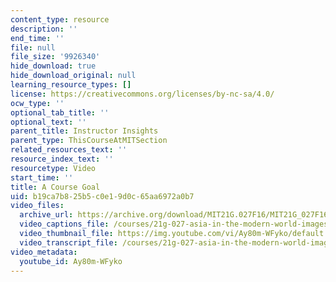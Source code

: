```yaml
---
content_type: resource
description: ''
end_time: ''
file: null
file_size: '9926340'
hide_download: true
hide_download_original: null
learning_resource_types: []
license: https://creativecommons.org/licenses/by-nc-sa/4.0/
ocw_type: ''
optional_tab_title: ''
optional_text: ''
parent_title: Instructor Insights
parent_type: ThisCourseAtMITSection
related_resources_text: ''
resource_index_text: ''
resourcetype: Video
start_time: ''
title: A Course Goal
uid: b19ca7b8-25b5-c0e1-9d0c-65aa6972a0b7
video_files:
  archive_url: https://archive.org/download/MIT21G.027F16/MIT21G_027F16_educator_06_300k.mp4
  video_captions_file: /courses/21g-027-asia-in-the-modern-world-images-representations-fall-2016/63f64a1557ac5833be98a620522252e2_1801229.vtt
  video_thumbnail_file: https://img.youtube.com/vi/Ay80m-WFyko/default.jpg
  video_transcript_file: /courses/21g-027-asia-in-the-modern-world-images-representations-fall-2016/9bf663c567ecf0ba405ef635a26a43c5_1801229.pdf
video_metadata:
  youtube_id: Ay80m-WFyko
---
```

